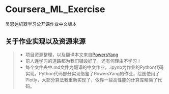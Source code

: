 # Coursera_ML_Exercise
吴恩达机器学习公开课作业中文版本

## 关于作业实现以及资源来源


> * 项目资源整理，以及翻译本文来自[PowersYang](https://github.com/PowersYang/Coursera_ML_Exercise)
> * 前人连学习的道路都为我们铺设好了，还有何理由不学习！
> * 每个文件夹中.md文件为翻译的中文作业，.ipynb为作业的Python代码实现。Python代码部分实现借鉴了PowersYang的作业，绘图使用了Plotly，大部分算法我重新实现了，依靠一些高性能的计算库精简了代码。
